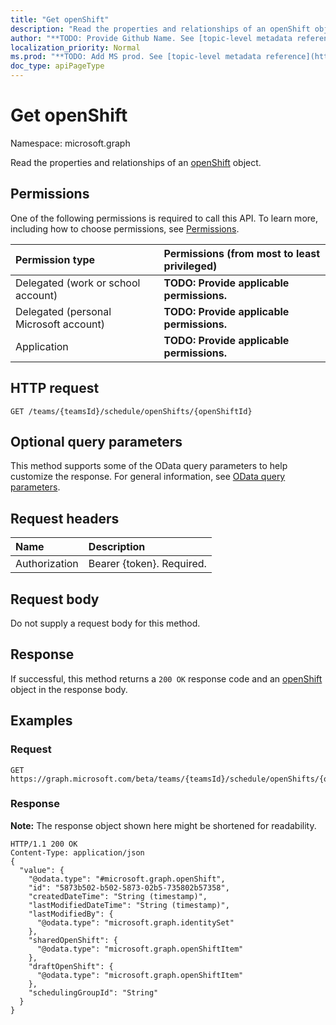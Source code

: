 ```yaml
---
title: "Get openShift"
description: "Read the properties and relationships of an openShift object."
author: "**TODO: Provide Github Name. See [topic-level metadata reference](https://msgo.azurewebsites.net/add/document/guidelines/metadata.html#topic-level-metadata)**"
localization_priority: Normal
ms.prod: "**TODO: Add MS prod. See [topic-level metadata reference](https://msgo.azurewebsites.net/add/document/guidelines/metadata.html#topic-level-metadata)**"
doc_type: apiPageType
---
```


# Get openShift

Namespace: microsoft.graph

Read the properties and relationships of an [openShift](../resources/openshift.md) object.

## Permissions
One of the following permissions is required to call this API. To learn more, including how to choose permissions, see [Permissions](/concepts/permissions-reference.md).

|Permission type|Permissions (from most to least privileged)|
|:---|:---|
|Delegated (work or school account)|**TODO: Provide applicable permissions.**|
|Delegated (personal Microsoft account)|**TODO: Provide applicable permissions.**|
|Application|**TODO: Provide applicable permissions.**|

## HTTP request

<!-- {
  "blockType": "ignored"
}
-->
``` http
GET /teams/{teamsId}/schedule/openShifts/{openShiftId}
```

## Optional query parameters
This method supports some of the OData query parameters to help customize the response. For general information, see [OData query parameters](/graph/query-parameters).

## Request headers
|Name|Description|
|:---|:---|
|Authorization|Bearer {token}. Required.|

## Request body
Do not supply a request body for this method.

## Response

If successful, this method returns a `200 OK` response code and an [openShift](../resources/openshift.md) object in the response body.

## Examples

### Request
<!-- {
  "blockType": "request",
  "name": "get_openshift"
}
-->
``` http
GET https://graph.microsoft.com/beta/teams/{teamsId}/schedule/openShifts/{openShiftId}
```

### Response
**Note:** The response object shown here might be shortened for readability.
<!-- {
  "blockType": "response",
  "truncated": true,
  "@odata.type": "microsoft.graph.openShift"
}
-->
``` http
HTTP/1.1 200 OK
Content-Type: application/json
{
  "value": {
    "@odata.type": "#microsoft.graph.openShift",
    "id": "5873b502-b502-5873-02b5-735802b57358",
    "createdDateTime": "String (timestamp)",
    "lastModifiedDateTime": "String (timestamp)",
    "lastModifiedBy": {
      "@odata.type": "microsoft.graph.identitySet"
    },
    "sharedOpenShift": {
      "@odata.type": "microsoft.graph.openShiftItem"
    },
    "draftOpenShift": {
      "@odata.type": "microsoft.graph.openShiftItem"
    },
    "schedulingGroupId": "String"
  }
}
```

